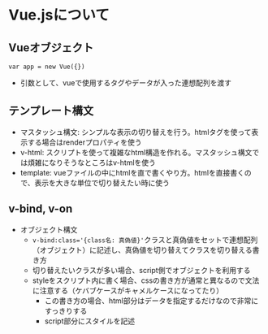# Vue.jsについて

## Vueオブジェクト

`var app = new Vue({})`
- 引数として、vueで使用するタグやデータが入った連想配列を渡す

## テンプレート構文
- マスタッシュ構文: シンプルな表示の切り替えを行う。htmlタグを使って表示する場合はrenderプロパティを使う
- v-html: スクリプトを使って複雑なhtml構造を作れる。マスタッシュ構文では煩雑になりそうなところはv-htmlを使う
- template: vueファイルの中にhtmlを直で書くやり方。htmlを直接書くので、表示を大きな単位で切り替えたい時に使う

## v-bind, v-on

- オブジェクト構文
  - `v-bind:class='{class名: 真偽値}'`クラスと真偽値をセットで連想配列（オブジェクト）に記述し、真偽値を切り替えてクラスを切り替える書き方
  - 切り替えたいクラスが多い場合、script側でオブジェクトを利用する
  - styleをスクリプト内に書く場合、cssの書き方が通常と異なるので文法に注意する（ケバブケースがキャメルケースになってたり）
    - この書き方の場合、html部分はデータを指定するだけなので非常にすっきりする
    - script部分にスタイルを記述
